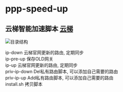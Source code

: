 # ppp-speed-up
## 云梯智能加速脚本 [云梯](www.yuntiweb.com)

![目录结构](https://github.com/qrsforever/ppp-speed-up/tree.png)

ip-down         云梯官网更新的路由, 定期同步  
ip-pre-up       保存OLD网关  
ip-up           云梯官网更新的路由, 定期同步  
priv-ip-down    Del私有路由脚本, 可以添加自己需要的路由  
priv-ip-up      Add私有路由脚本, 可以添加自己需要的路由  
install.sh      拷贝脚本  

